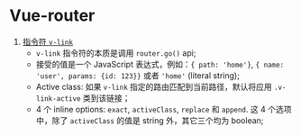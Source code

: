 # Vue-router

1. [指令符 `v-link`](/meet/vue/router/v-link.md)
    - `v-link` 指令符的本质是调用 `router.go()` api;
    - 接受的值是一个 JavaScript 表达式，例如：`{ path: 'home'}`, `{ name: 'user', params: {id: 123}}` 或者 `'home'` (literal string);
    - Active class: 如果 `v-link` 指定的路由匹配到当前路径，默认将应用 `.v-link-active` 类到该链接；
    - 4 个 inline options: `exact`, `activeClass`, `replace` 和 `append`. 这 4 个选项中，除了 `activeClass` 的值是 string 外，其它三个均为 boolean;
